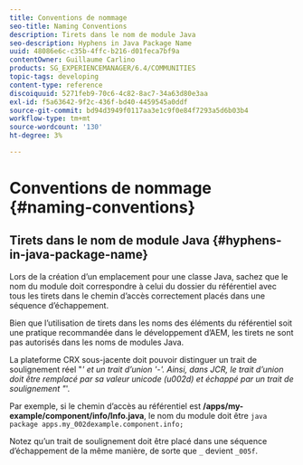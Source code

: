 ```yaml
---
title: Conventions de nommage
seo-title: Naming Conventions
description: Tirets dans le nom de module Java
seo-description: Hyphens in Java Package Name
uuid: 48086e6c-c35b-4ffc-b216-d01feca7bf9a
contentOwner: Guillaume Carlino
products: SG_EXPERIENCEMANAGER/6.4/COMMUNITIES
topic-tags: developing
content-type: reference
discoiquuid: 5271feb9-70c6-4c82-8ac7-34a63d80e3aa
exl-id: f5a63642-9f2c-436f-bd40-4459545a0ddf
source-git-commit: bd94d3949f0117aa3e1c9f0e84f7293a5d6b03b4
workflow-type: tm+mt
source-wordcount: '130'
ht-degree: 3%

---
```


# Conventions de nommage {#naming-conventions}

## Tirets dans le nom de module Java {#hyphens-in-java-package-name}

Lors de la création d’un emplacement pour une classe Java, sachez que le nom du module doit correspondre à celui du dossier du référentiel avec tous les tirets dans le chemin d’accès correctement placés dans une séquence d’échappement.

Bien que l’utilisation de tirets dans les noms des éléments du référentiel soit une pratique recommandée dans le développement d’AEM, les tirets ne sont pas autorisés dans les noms de modules Java.

La plateforme CRX sous-jacente doit pouvoir distinguer un trait de soulignement réel &quot;_&#39; et un trait d’union &#39;-&#39;. Ainsi, dans JCR, le trait d’union doit être remplacé par sa valeur unicode (u002d) et échappé par un trait de soulignement &quot;_&#39;.

Par exemple, si le chemin d’accès au référentiel est **/apps/my-example/component/info/Info.java**, le nom du module doit être `java package apps.my_002dexample.component.info;`

Notez qu’un trait de soulignement doit être placé dans une séquence d’échappement de la même manière, de sorte que `_` devient `_005f`.
